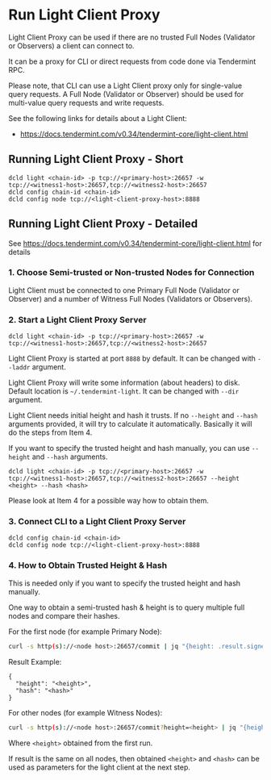 # Run Light Client Proxy
Light Client Proxy can be used if there are no trusted Full Nodes (Validator or Observers) a client can connect to.

It can be a proxy for CLI or direct requests from code done via Tendermint RPC.

Please note, that CLI can use a Light Client proxy only for single-value query requests.
A Full Node (Validator or Observer) should be used for multi-value query requests and write requests.

See the following links for details about a Light Client:
- https://docs.tendermint.com/v0.34/tendermint-core/light-client.html

## Running Light Client Proxy - Short
```
dcld light <chain-id> -p tcp://<primary-host>:26657 -w tcp://<witness1-host>:26657,tcp://<witness2-host>:26657
dcld config chain-id <chain-id>
dcld config node tcp://<light-client-proxy-host>:8888
```

## Running Light Client Proxy - Detailed
See https://docs.tendermint.com/v0.34/tendermint-core/light-client.html for details

### 1. Choose Semi-trusted or Non-trusted Nodes for Connection
Light Client must be connected to one Primary Full Node (Validator or Observer) and
a number of Witness Full Nodes (Validators or Observers).

### 2. Start a Light Client Proxy Server
```
dcld light <chain-id> -p tcp://<primary-host>:26657 -w tcp://<witness1-host>:26657,tcp://<witness2-host>:26657
```

Light Client Proxy is started at port `8888` by default. It can be changed with `--laddr` argument.

Light Client Proxy will write some information (about headers) to disk. Default location is `~/.tendermint-light`.
It can be changed with `--dir` argument.

Light Client needs initial height and hash it trusts. If no `--height` and `--hash` arguments provided, 
it will try to calculate it automatically. Basically it will do the steps from Item 4.

If you want to specify the trusted height and hash manually, you can use  `--height` and `--hash` arguments.
```
dcld light <chain-id> -p tcp://<primary-host>:26657 -w tcp://<witness1-host>:26657,tcp://<witness2-host>:26657 --height <height> --hash <hash>
```
Please look at Item 4 for a possible way how to obtain them.


### 3. Connect CLI to a Light Client Proxy Server
```
dcld config chain-id <chain-id>
dcld config node tcp://<light-client-proxy-host>:8888
```



### 4. How to Obtain Trusted Height & Hash
This is needed only if you want to specify the trusted height and hash manually.

One way to obtain a semi-trusted hash & height is to query multiple full nodes and compare their hashes.

For the first node (for example Primary Node):
```bash
curl -s http(s)://<node host>:26657/commit | jq "{height: .result.signed_header.header.height, hash: .result.signed_header.commit.block_id.hash}"
```
Result Example:
```
{
  "height": "<height>",
  "hash": "<hash>"
}
```

For other nodes (for example Witness Nodes):
```bash
curl -s http(s)://<node host>:26657/commit?height=<height> | jq "{height: .result.signed_header.header.height, hash: .result.signed_header.commit.block_id.hash}"
```
Where `<height>` obtained from the first run.

If result is the same on all nodes, then obtained `<height>` and `<hash>` can be used as parameters for the light client at the next step.


